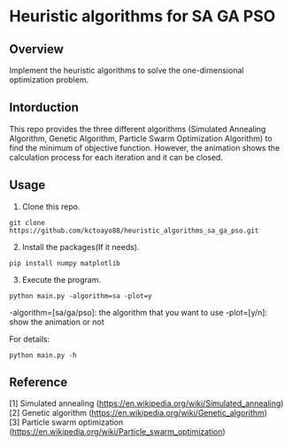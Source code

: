 # Heuristic algorithms for SA GA PSO


## Overview

Implement the heuristic algorithms to solve the one-dimensional optimization problem.


## Intorduction

This repo provides the three different algorithms (Simulated Annealing Algorithm, Genetic Algorithm, Particle Swarm Optimization Algorithm) to find the minimum of objective function.
However, the animation shows the calculation process for each iteration and it can be closed.


## Usage

1. Clone this repo.  
```
git clone https://github.com/kctoayo88/heuristic_algorithms_sa_ga_pso.git
```  
  
2. Install the packages(If it needs).
```
pip install numpy matplotlib
```  
  
3. Execute the program.
```
python main.py -algorithm=sa -plot=y
```  
-algorithm=[sa/ga/pso]: the algorithm that you want to use
-plot=[y/n]: show the animation or not
  
For details:
```
python main.py -h
```  
  
## Reference

[1] Simulated annealing (https://en.wikipedia.org/wiki/Simulated_annealing)  
[2] Genetic algorithm (https://en.wikipedia.org/wiki/Genetic_algorithm)  
[3] Particle swarm optimization (https://en.wikipedia.org/wiki/Particle_swarm_optimization)  
